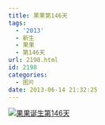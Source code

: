 ```yaml
---
title: 果果第146天
tags:
  - '2013'
  - 新生
  - 果果
  - 第146天
url: 2198.html
id: 2198
categories:
  - 图片
date: 2013-06-14 21:32:25
---
```


[![](http://photo.guolaijie.com/rooufer/uploads/2013/06/果果诞生第146天.jpg "果果诞生第146天")](http://photo.guolaijie.com/rooufer/uploads/2013/06/果果诞生第146天.jpg)